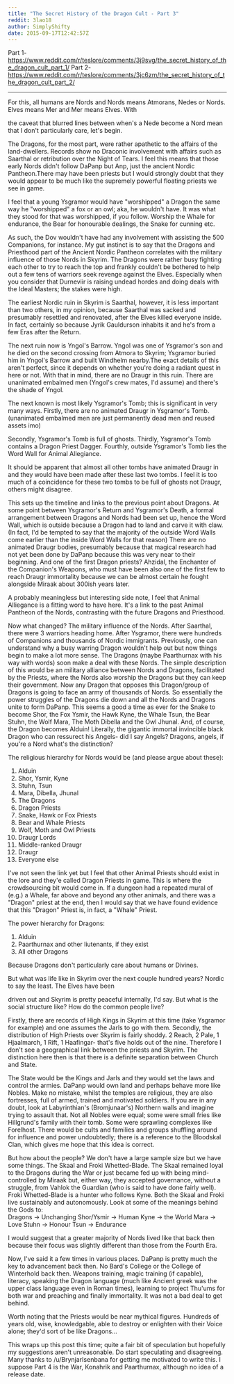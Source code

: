 ```yaml
---
title: "The Secret History of the Dragon Cult - Part 3"
reddit: 3lao18
author: SimplyShifty
date: 2015-09-17T12:42:57Z
---
```


Part 1- https://www.reddit.com/r/teslore/comments/3j9svg/the_secret_history_of_the_dragon_cult_part_1/
Part 2- https://www.reddit.com/r/teslore/comments/3jc6zm/the_secret_history_of_the_dragon_cult_part_2/

----------------------------------------------

For this, all humans are Nords and Nords means Atmorans, Nedes or Nords. Elves means Mer and Mer means Elves. With 

the caveat that blurred lines between when's a Nede become a Nord mean that I don't particularly care, let's begin.

The Dragons, for the most part, were rather apathetic to the affairs of the land-dwellers. Records show no Draconic involvement with affairs such as Saarthal or retribution over the Night of Tears. I feel this means that those early Nords didn't follow DaPanp but Anp, just the ancient Nordic Pantheon.There may have been priests but I would strongly doubt that they would appear to be much like the supremely powerful floating priests we see in game.

I feel that a young Ysgramor would have "worshipped" a Dragon the same way he "worshipped" a fox or an owl; aka, he wouldn't have. It was what they stood for that was worshipped, if you follow. Worship the Whale for endurance, the Bear for honourable dealings, the Snake for cunning etc. 

As such, the Dov wouldn't have had any involvement with assisting the 500 Companions, for instance. My gut instinct is to say that the Dragons and Priesthood part of the Ancient Nordic Pantheon correlates with the military influence of those Nords in Skyrim. The Dragons were rather busy fighting each other to try to reach the top and frankly couldn't be bothered to help out a few tens of warriors seek revenge against the Elves. Especially when you consider that Durneviir is raising undead hordes and doing deals with the Ideal Masters; the stakes were high.

The earliest Nordic ruin in Skyrim is Saarthal, however, it is less important than two others, in my opinion, because Saarthal was sacked and presumably resettled and renovated, after the Elves killed everyone inside. In fact, certainly so because Jyrik Gauldurson inhabits it and he's from a few Eras after the Return.

The next ruin now is Yngol's Barrow. Yngol was one of Ysgramor's son and he died on the second crossing from Atmora to Skyrim; Ysgramor buried him in Yngol's Barrow and built Windhelm nearby.The exact details of this aren't perfect, since it depends on whether you're doing a radiant quest in here or not.  With that in mind, there are no Draugr in this ruin. There are unanimated embalmed men (Yngol's crew mates, I'd assume) and there's the shade of Yngol.

The next known is most likely Ysgramor's Tomb; this is significant in very many ways. Firstly, there are no animated Draugr in Ysgramor's Tomb. (unanimated embalmed men are just permanently dead men and reused assets imo) 

Secondly, Ysgramor's Tomb is full of ghosts. Thirdly, Ysgramor's Tomb contains a Dragon Priest Dagger. Fourthly, outside Ysgramor's Tomb lies the Word Wall for Animal Allegiance. 

It should be apparent that almost all other tombs have animated Draugr in and they would have been made after these last two tombs. I feel it is too much of a coincidence for these two tombs to be full of ghosts not Draugr, others might disagree.

This sets up the timeline and links to the previous point about Dragons. At some point between Ysgramor's Return and Ysgramor's Death, a formal arrangement between Dragons and Nords had been set up, hence the Word Wall, which is outside because a Dragon had to land and carve it with claw. (In fact, I'd be tempted to say that the majority of the outside Word Walls come earlier than the inside Word Walls for that reason) There are no animated Draugr bodies, presumably because that magical research had not yet been done by DaPanp because this was very near to their beginning. And one of the first Dragon priests? Ahzidal, the Enchanter of the Companion's Weapons, who must have been also one of the first few to reach Draugr immortality because we can be almost certain he fought alongside Miraak about 300ish years later. 

A probably meaningless but interesting side note, I feel that Animal Alliegance is a fitting word to have here. It's a link to the past Animal Pantheon of the Nords, contrasting with the future Dragons and Priesthood.

Now what changed? The military influence of the Nords. After Saarthal, there were 3 warriors heading home. After Ysgramor, there were hundreds of Companions and thousands of Nordic immigrants. Previously, one can understand why a busy warring Dragon wouldn't help out but now things begin to make a lot more sense. The Dragons (maybe Paarthurnax with his way with words) soon make a deal with these Nords. The simple description of this would be an military alliance between Nords and Dragons, facilitated by the Priests, where the Nords also worship the Dragons but they can keep their government. Now any Dragon that opposes this Dragon/group of Dragons is going to face an army of thousands of Nords. So essentially the power struggles of the Dragons die down and all the Nords and Dragons unite to form DaPanp. This seems a good a time as ever for the Snake to become Shor, the Fox Ysmir, the Hawk Kyne, the Whale Tsun, the Bear Stuhn, the Wolf Mara, The Moth Dibella and the Owl Jhunal. And, of course, the Dragon becomes Alduin! Literally, the gigantic immortal invincible black Dragon who can ressurect his Angels- did I say Angels? Dragons, angels, if you're a Nord what's the distinction?



The religious hierarchy for Nords would be (and please argue about these):
1. Alduin
2. Shor, Ysmir, Kyne
3. Stuhn, Tsun
4. Mara, Dibella, Jhunal
5. The Dragons
6. Dragon Priests
7. Snake, Hawk or Fox Priests
8. Bear and Whale Priests
9. Wolf, Moth and Owl Priests
10. Draugr Lords
11. Middle-ranked Draugr
12. Draugr
13. Everyone else

I've not seen the link yet but I feel that other Animal Priests should exist in the lore and they'e called Dragon Priests in game. This is where the crowdsourcing bit would come in. If a dungeon had a repeated mural of (e.g.) a Whale, far above and beyond any other animals, and there was a "Dragon" priest at the end, then I would say that we have found evidence that this "Dragon" Priest is, in fact, a "Whale" Priest.

The power hierarchy for Dragons:
1. Alduin
2. Paarthurnax and other liutenants, if they exist
3. All other Dragons

Because Dragons don't particularly care about humans or Divines.

But what was life like in Skyrim over the next couple hundred years? Nordic to say the least. The Elves have been 

driven out and Skyrim is pretty peaceful internally, I'd say. But what is the social structure like? How do the common people live?

Firstly, there are records of High Kings in Skyrim at this time (take Ysgramor for example) and one assumes the Jarls to go with them. Secondly, the distribution of High Priests over Skyrim is fairly shoddy. 2 Reach, 2 Pale, 1 Hjaalmarch, 1 Rift, 1 Haafingar- that's five holds out of the nine. Therefore I don't see a geographical link between the priests and Skyrim. The distinction here then is that there is a definite separation between Church and State. 

The State would be the Kings and Jarls and they would set the laws and control the armies. DaPanp would own land and perhaps behave more like Nobles. Make no mistake, whilst the temples are religious, they are also fortresses, full of armed, trained and motivated soldiers. If you are in any doubt, look at Labyrinthian's (Bromjunaar's) Northern walls and imagine trying to assault that. Not all Nobles were equal; some were small fries like Hillgrund's family with their tomb. Some were sprawling complexes like Forelhost. There would be cults and families and groups shuffling around for influence and power undoubtedly; there is a reference to the Bloodskal Clan, which gives me hope that this idea is correct.

But how about the people? We don't have a large sample size but we have some things. The Skaal and Froki Whetted-Blade. The Skaal remained loyal to the Dragons during the War or just became fed up with being mind-controlled by Miraak but, either way, they accepted governance, without a struggle, from Vahlok the Guardian (who is said to have done fairly well). Froki Whetted-Blade is a hunter who follows Kyne. Both the Skaal and Froki live sustainably and autonomously. Look at some of the meanings behind the Gods to:  
Dragons -&gt; Unchanging
Shor/Ysmir -&gt; Human
Kyne -&gt; the World
Mara -&gt; Love
Stuhn -&gt; Honour
Tsun -&gt; Endurance

I would suggest that a greater majority of Nords lived like that back then because their focus was slightly different than those from the Fourth Era.

Now, I've said it a few times in various places. DaPanp is pretty much the key to advancement back then. No Bard's College or the College of Winterhold back then. Weapons training, magic training (if capable), literacy, speaking the Dragon language (much like Ancient greek was the upper class language even in Roman times), learning to project Thu'ums for both war and preaching and finally immortality. It was not a bad deal to get behind.

Worth noting that the Priests would be near mythical figures. Hundreds of years old, wise, knowledgable, able to destroy or enlighten with their Voice alone; they'd sort of be like Dragons...

This wraps up this post this time; quite a fair bit of speculation but hopefully my suggestions aren't unreasonable. Do start speculating and disagreeing. Many thanks to /u/BrynjarIsenbana for getting me motivated to write this. I suppose Part 4 is the War, Konahrik and Paarthurnax, although no idea of a release date.

